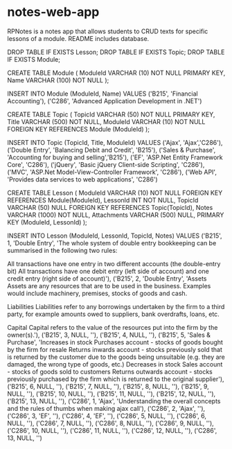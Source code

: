 # notes-web-app
RPNotes is a notes app that allows students to CRUD texts for specific lessons of a module. README includes database.

DROP TABLE IF EXISTS Lesson;
DROP TABLE IF EXISTS Topic;
DROP TABLE IF EXISTS Module;

CREATE TABLE Module (
    ModuleId VARCHAR (10)  NOT NULL PRIMARY KEY,
    Name     VARCHAR (100) NOT NULL
);

INSERT INTO Module (ModuleId, Name) VALUES 
('B215', 'Financial Accounting'),
('C286', 'Advanced Application Development in .NET')

CREATE TABLE Topic (
    TopicId  VARCHAR (50)  NOT NULL PRIMARY KEY,
    Title    VARCHAR (500) NOT NULL,
    ModuleId VARCHAR (10)  NOT NULL FOREIGN KEY REFERENCES Module (ModuleId)
);

INSERT INTO Topic (TopicId, Title, ModuleId) VALUES 
('Ajax', 'Ajax','C286'),
('Double Entry', 'Balancing Debit and Credit', 'B215'),
 ('Sales & Purchase', 'Accounting for buying and selling','B215'),
('EF', 'ASP.Net Entity Framework Core', 'C286'),
('jQuery', 'Basic jQuery Client-side Scripting', 'C286'),
('MVC', 'ASP.Net Model-View-Controller Framework', 'C286'),
('Web API', 'Provides data services to web applications', 'C286')

CREATE TABLE Lesson (
    ModuleId VARCHAR (10)   NOT NULL FOREIGN KEY REFERENCES Module(ModuleId),
    LessonId INT            NOT NULL,
    TopicId  VARCHAR (50)   NULL FOREIGN KEY REFERENCES Topic(TopicId),
    Notes    VARCHAR (1000) NOT NULL,
    Attachments VARCHAR (500)  NULL,
    PRIMARY KEY (ModuleId, LessonId)
);

INSERT INTO Lesson (ModuleId, LessonId, TopicId, Notes) VALUES 
('B215', 1, 'Double Entry', 'The whole system of double entry bookkeeping can be summarised in the following two rules:

All transactions have one entry in two different accounts (the double-entry bit)
All transactions have one debit entry (left side of account) and one credit entry (right side of account)'),
('B215', 2, 'Double Entry', 'Assets
Assets are any resources that are to be used in the business. Examples would include machinery, premises, stocks of goods and cash.

Liabilities
Liabilities refer to any borrowings undertaken by the firm to a third party, for example amounts owed to suppliers, bank overdrafts, loans, etc.

Capital
Capital refers to the value of the resources put into the firm by the owner(s).'),
('B215', 3, NULL, ''),
('B215', 4, NULL, ''),
('B215', 5, 'Sales & Purchase', 'Increases in stock
Purchases account - stocks of goods bought by the firm for resale
Returns inwards account - stocks previously sold that is returned by the customer due to the goods being unsuitable (e.g. they are damaged, the wrong type of goods, etc.)
Decreases in stock
Sales account - stocks of goods sold to customers
Returns outwards account - stocks previously purchased by the firm which is returned to the original supplier'),
('B215', 6, NULL, ''),
('B215', 7, NULL, ''),
('B215', 8, NULL, ''),
('B215', 9, NULL, ''),
('B215', 10, NULL, ''),
('B215', 11, NULL, ''),
('B215', 12, NULL, ''),
('B215', 13, NULL, ''),
('C286', 1, 'Ajax', 'Understanding the overall concepts and the rules of thumbs when making ajax call'),
('C286', 2, 'Ajax', ''),
('C286', 3, 'EF', ''),
('C286', 4, 'EF', ''),
('C286', 5, NULL, ''),
('C286', 6, NULL, ''),
('C286', 7, NULL, ''),
('C286', 8, NULL, ''),
('C286', 9, NULL, ''),
('C286', 10, NULL, ''),
('C286', 11, NULL, ''),
('C286', 12, NULL, ''),
('C286', 13, NULL, '')
